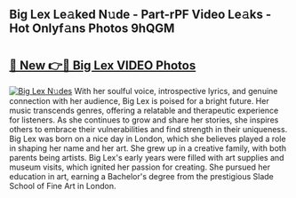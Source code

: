 ## Big Lex Le𝚊ked N𝚞de - Part-rPF Video Le𝚊ks - Hot Onlyf𝚊ns Photos 9hQGM

# <h2><a href="http://ab98252.deff.icu/?id=Big+Lex">🔗 New 👉🔴 Big Lex VIDEO Photos</a></h2>

[![Big Lex N𝚞des](https://i.imgur.com/rIISA9y.gif)](http://ab98252.deff.icu/?id=Big+Lex)
With her soulful voice, introspective lyrics, and genuine connection with her audience, Big Lex is poised for a bright future. Her music transcends genres, offering a relatable and therapeutic experience for listeners. As she continues to grow and share her stories, she inspires others to embrace their vulnerabilities and find strength in their uniqueness. Big Lex was born on a nice day in London, which she believes played a role in shaping her name and her art. She grew up in a creative family, with both parents being artists. Big Lex's early years were filled with art supplies and museum visits, which ignited her passion for creating. She pursued her education in art, earning a Bachelor's degree from the prestigious Slade School of Fine Art in London.
